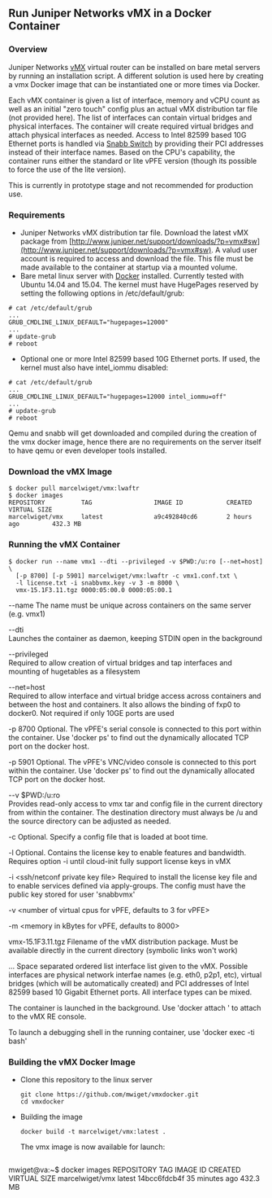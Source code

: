 ## Run Juniper Networks vMX in a Docker Container

### Overview

Juniper Networks [vMX](http://www.juniper.net/us/en/products-services/routing/mx-series/vmx/) virtual router can be installed on bare metal servers by running an installation script. A different solution is used here by creating a vmx Docker image that can be instantiated one or more times via Docker.

Each vMX container is given a list of interface, memory and vCPU count as well as an initial "zero touch" config plus an actual vMX distribution tar file (not provided here). 
The list of interfaces can contain virtual bridges and physical interfaces. The container will create required virtual bridges and attach physical interfaces as needed. Access to Intel 82599 based 10G Ethernet ports is handled via [Snabb Switch](https://github.com/SnabbCo/snabbswitch) by providing their PCI addresses instead of their interface names.
Based on the CPU's capability, the container runs either the standard or lite vPFE version (though its possible to force the use of the lite version).

This is currently in prototype stage and not recommended for production use. 

### Requirements

- Juniper Networks vMX distribution tar file. Download the latest vMX package from [http://www.juniper.net/support/downloads/?p=vmx#sw](http://www.juniper.net/support/downloads/?p=vmx#sw). A valud user account is required to access and download the file. This file must be made available to the container at startup via a mounted volume.
- Bare metal linux server with [Docker](https://www.docker.com) installed. Currently tested with Ubuntu 14.04 and 15.04. The kernel must have HugePages reserved by setting the following options in /etc/default/grub:

```
# cat /etc/default/grub
...
GRUB_CMDLINE_LINUX_DEFAULT="hugepages=12000"
...
# update-grub
# reboot
```

- Optional one or more Intel 82599 based 10G Ethernet ports. If used, the kernel must also have intel_iommu disabled:

```
# cat /etc/default/grub
...
GRUB_CMDLINE_LINUX_DEFAULT="hugepages=12000 intel_iommu=off"
...
# update-grub
# reboot
```

Qemu and snabb will get downloaded and compiled during the creation of the vmx docker image, hence there are no requirements on the server itself to have qemu or even developer tools installed.

### Download the vMX Image 

```
$ docker pull marcelwiget/vmx:lwaftr
$ docker images
REPOSITORY          TAG                 IMAGE ID            CREATED             VIRTUAL SIZE
marcelwiget/vmx     latest              a9c492840cd6        2 hours ago         432.3 MB
```

### Running the vMX Container

```
$ docker run --name vmx1 --dti --privileged -v $PWD:/u:ro [--net=host] \
  [-p 8700] [-p 5901] marcelwiget/vmx:lwaftr -c vmx1.conf.txt \
  -l license.txt -i snabbvmx.key -v 3 -m 8000 \
  vmx-15.1F3.11.tgz 0000:05:00.0 0000:05:00.1 
```

--name <name> 
The name must be unique across containers on the same server (e.g. vmx1)

--dti          
Launches the container as daemon, keeping STDIN open in the background

--privileged  
Required to allow creation of virtual bridges and tap interfaces and
 mounting of hugetables as a filesystem

--net=host    
Required to allow interface and virtual bridge access across containers and
between the host and containers. It also allows the binding of fxp0 to
docker0. Not required if only 10GE ports are used

-p 8700
Optional. The vPFE's serial console is connected to this port within the container.
Use 'docker ps' to find out the dynamically allocated TCP port on the docker host.

-p 5901
Optional. The vPFE's VNC/video console is connected to this port within the container.
Use 'docker ps' to find out the dynamically allocated TCP port on the docker host.

--v $PWD:/u:ro   
Provides read-only access to vmx tar and config file in the current directory from
within the container. The destination directory must always be /u and the
source directory can be adjusted as needed.

-c <junos config file>
Optional. Specify a config file that is loaded at boot time.

-l <license key file>
Optional. Contains the license key to enable features and bandwidth. Requires
option -i until cloud-init fully support license keys in vMX

-i <ssh/netconf private key file>
Required to install the license key file and to enable services defined via
apply-groups. The config must have the public key stored for user 'snabbvmx'

-v <number of virtual cpus for vPFE, defaults to 3 for vPFE>

-m <memory in kBytes for vPFE, defaults to 8000>

vmx-15.1F3.11.tgz
Filename of the vMX distribution package. Must be available directly in the 
current directory (symbolic links won't work)

<int1> <int2> ... <intN>
Space separated ordered list interface list given to the vMX. Possible
interfaces are physical network interfae names (e.g. eth0, p2p1, etc),
virtual bridges (which will be automatically created) and PCI addresses
of Intel 82599 based 10 Gigabit Ethernet ports. All interface types can
be mixed.

The container is launched in the background. Use 'docker attach <name>' to 
attach to the vMX RE console.

To launch a debugging shell in the running container, use 'docker exec -ti <name> bash'


### Building the vMX Docker Image

- Clone this repository to the linux server

	```
	git clone https://github.com/mwiget/vmxdocker.git
	cd vmxdocker
	```
		
- Building the image

	```
	docker build -t marcelwiget/vmx:latest .
	```
	
	The vmx image is now available for launch:
	
	```
mwiget@va:~$ docker images
REPOSITORY          TAG                 IMAGE ID            CREATED             VIRTUAL SIZE
marcelwiget/vmx     latest              14bcc6fdcb4f        35 minutes ago      432.3 MB
```







